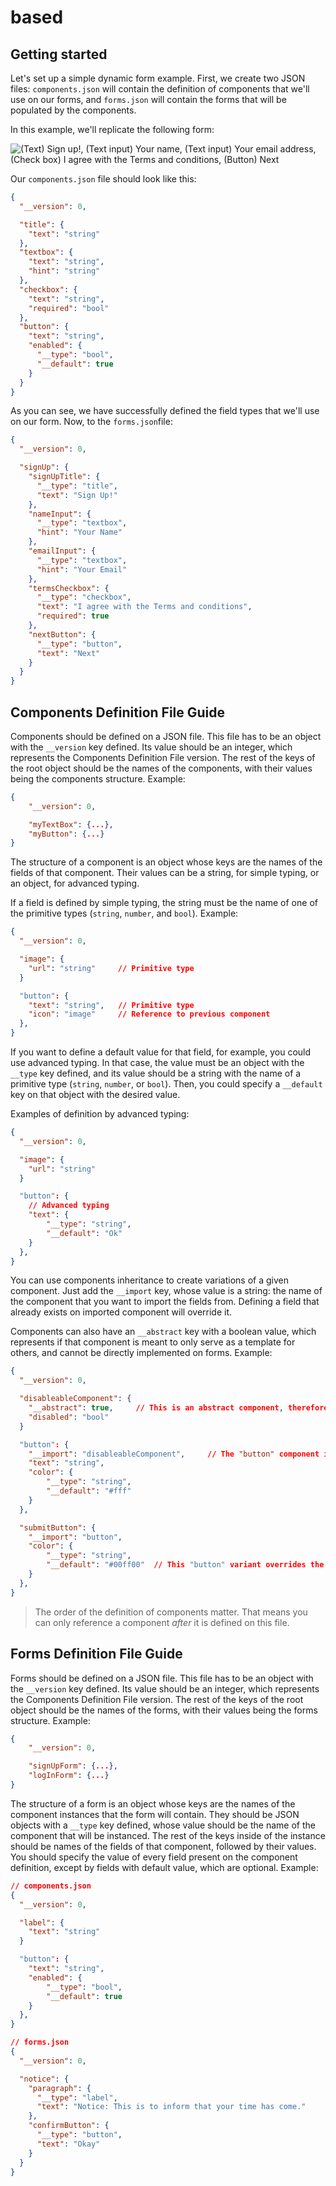 # based

## Getting started

Let's set up a simple dynamic form example.
First, we create two JSON files: `components.json` will contain the definition of components that we'll use on our forms, and `forms.json` will contain the forms that will be populated by the components.

In this example, we'll replicate the following form:

![(Text) Sign up!, (Text input) Your name, (Text input) Your email address, (Check box) I agree with the Terms and conditions, (Button) Next](https://i.imgur.com/c03EzLS.png)

Our `components.json` file should look like this:

```json
{
  "__version": 0,

  "title": {
    "text": "string"
  },
  "textbox": {
    "text": "string",
    "hint": "string"
  },
  "checkbox": {
    "text": "string",
    "required": "bool"
  },
  "button": {
    "text": "string",
    "enabled": {
      "__type": "bool",
      "__default": true
    }
  }
}
```

As you can see, we have successfully defined the field types that we'll use on our form. Now, to the `forms.json`file:

```json
{
  "__version": 0,

  "signUp": {
    "signUpTitle": {
      "__type": "title",
      "text": "Sign Up!"
    },
    "nameInput": {
      "__type": "textbox",
      "hint": "Your Name"
    },
    "emailInput": {
      "__type": "textbox",
      "hint": "Your Email"
    },
    "termsCheckbox": {
      "__type": "checkbox",
      "text": "I agree with the Terms and conditions",
      "required": true
    },
    "nextButton": {
      "__type": "button",
      "text": "Next"
    }
  }
}
```

## Components Definition File Guide

Components should be defined on a JSON file. This file has to be an object with the `__version` key defined. Its value should be an integer, which represents the Components Definition File version. The rest of the keys of the root object should be the names of the components, with their values being the components structure. Example:

```json
{
    "__version": 0,

    "myTextBox": {...},
    "myButton": {...}
}
```

The structure of a component is an object whose keys are the names of the fields of that component. Their values can be a string, for simple typing, or an object, for advanced typing.

If a field is defined by simple typing, the string must be the name of one of the primitive types (`string`, `number`, and `bool`). Example:

```json
{
  "__version": 0,

  "image": {
    "url": "string"     // Primitive type
  }

  "button": {
    "text": "string",   // Primitive type
    "icon": "image"     // Reference to previous component
  },
}
```

If you want to define a default value for that field, for example, you could use advanced typing. In that case, the value must be an object with the `__type` key defined, and its value should be a string with the name of a primitive type (`string`, `number`, or `bool`). Then, you could specify a `__default` key on that object with the desired value.

Examples of definition by advanced typing:

```json
{
  "__version": 0,

  "image": {
    "url": "string"
  }

  "button": {
    // Advanced typing
    "text": {
        "__type": "string",
        "__default": "Ok"
    }
  },
}
```

You can use components inheritance to create variations of a given component. Just add the `__import` key, whose value is a string: the name of the component that you want to import the fields from. Defining a field that already exists on imported component will override it.

Components can also have an `__abstract` key with a boolean value, which represents if that component is meant to only serve as a template for others, and cannot be directly implemented on forms. Example:

```json
{
  "__version": 0,

  "disableableComponent": {
    "__abstract": true,     // This is an abstract component, therefore it cannot be directly implemented
    "disabled": "bool"
  }

  "button": {
    "__import": "disableableComponent",     // The "button" component imports the fields from the previous component
    "text": "string",
    "color": {
        "__type": "string",
        "__default": "#fff"
    }
  },

  "submitButton": {
    "__import": "button",
    "color": {
        "__type": "string",
        "__default": "#00ff00"  // This "button" variant overrides the "color" field to change its default value
    }
  },
}
```

> The order of the definition of components matter. That means you can only reference a component _after_ it is defined on this file.

## Forms Definition File Guide

Forms should be defined on a JSON file. This file has to be an object with the `__version` key defined. Its value should be an integer, which represents the Components Definition File version. The rest of the keys of the root object should be the names of the forms, with their values being the forms structure. Example:

```json
{
    "__version": 0,

    "signUpForm": {...},
    "logInForm": {...}
}
```

The structure of a form is an object whose keys are the names of the component instances that the form will contain. They should be JSON objects with a `__type` key defined, whose value should be the name of the component that will be instanced. The rest of the keys inside of the instance should be names of the fields of that component, followed by their values. You should specify the value of every field present on the component definition, except by fields with default value, which are optional. Example:

```json
// components.json
{
  "__version": 0,

  "label": {
    "text": "string"
  }

  "button": {
    "text": "string",
    "enabled": {
        "__type": "bool",
        "__default": true
    }
  },
}
```

```json
// forms.json
{
  "__version": 0,

  "notice": {
    "paragraph": {
      "__type": "label",
      "text": "Notice: This is to inform that your time has come."
    },
    "confirmButton": {
      "__type": "button",
      "text": "Okay"
    }
  }
}
```
